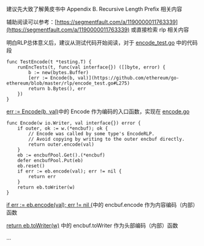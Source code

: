 建议先大致了解黄皮书中 Appendix B. Recursive Length Prefix 相关内容

辅助阅读可以参考：[https://segmentfault.com/a/1190000011763339](https://segmentfault.com/a/1190000011763339)
或直接检索 rlp 相关内容

明白RLP总体意义后，建议从测试代码开始阅读，对于
[encode_test.go](https://github.com/ethereum/go-ethereum/blob/master/rlp/encode_test.go)
中的代码段

	func TestEncode(t *testing.T) {
		runEncTests(t, func(val interface{}) ([]byte, error) {
			b := new(bytes.Buffer)
			[err := Encode(b, val)](https://github.com/ethereum/go-ethereum/blob/master/rlp/encode_test.go#L275)
			return b.Bytes(), err
		})
	}

[err := Encode(b, val)](https://github.com/ethereum/go-ethereum/blob/master/rlp/encode_test.go#L275)中的 Encode 作为编码的入口函数，实现在
[encode.go](https://github.com/ethereum/go-ethereum/blob/master/rlp/encode.go)

	func Encode(w io.Writer, val interface{}) error {
		if outer, ok := w.(*encbuf); ok {
			// Encode was called by some type's EncodeRLP.
			// Avoid copying by writing to the outer encbuf directly.
			return outer.encode(val)
		}
		eb := encbufPool.Get().(*encbuf)
		defer encbufPool.Put(eb)
		eb.reset()
		if err := eb.encode(val); err != nil {
			return err
		}
		return eb.toWriter(w)
	}

[if err := eb.encode(val); err != nil {](https://github.com/ethereum/go-ethereum/blob/master/rlp/encode.go#L89)中的 encbuf.encode 作为内容编码（内部）函数

[return eb.toWriter(w)](https://github.com/ethereum/go-ethereum/blob/master/rlp/encode.go#L92)
中的 encbuf.toWriter 作为头部编码（内部）函数

...

